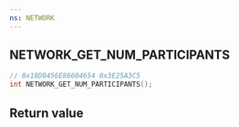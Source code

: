 ```yaml
---
ns: NETWORK
---
```

## NETWORK_GET_NUM_PARTICIPANTS

```c
// 0x18D0456E86604654 0x3E25A3C5
int NETWORK_GET_NUM_PARTICIPANTS();
```


## Return value
